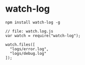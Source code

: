 # watch-log

```
npm install watch-log -g
```

```
// file: watch.log.js
var watch = require("watch-log");

watch.files([
  "logs/error.log", 
  "logs/debug.log" 
]);
```
